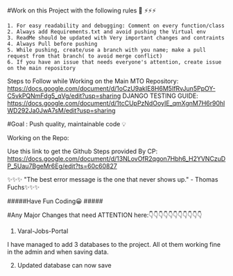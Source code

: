 
#Work on this Project with the following rules 📑 ⚡⚡⚡

	1. For easy readability and debugging: Comment on every function/class
	2. Always add Requirements.txt and avoid pushing the Virtual env
	3. ReadMe should be updated with Very important changes and contraints
	4. Always Pull before pushing
	5. While pushing, create/use a branch with you name; make a pull request from that branch( to avoid merge conflict)  
	6. If you have an issue that needs everyone's attention, create issue on the main repository


Steps to Follow while Working on the Main MTO Repository: https://docs.google.com/document/d/1oCzU9akIE8H6M5IfRvJun5PpOY-C5vkPQNmFdg5_qVg/edit?usp=sharing
DJANGO TESTING GUIDE: https://docs.google.com/document/d/1tcCUpPzNdOoyIE_qmXgnM7H6r90hlWD292Ja0JwA7sM/edit?usp=sharing


	
#Goal : Push quality, maintainable code 💡

Working on the Repo:

Use this link to get the Github Steps provided By CP: https://docs.google.com/document/d/13NLovOfR2qgon7Hbh6_H2YVNCzuDP_5Uau7BgeMr6Eg/edit?ts=60c60827




✨✨✨ "The best error message is the one that never shows up." - Thomas Fuchs✨✨✨

#####Have Fun Coding😀 #####




#Any Major Changes that need ATTENTION here:👇👇👇👇👇👇👇👇👇👇👇
 

1. Varal-Jobs-Portal

I have managed to add 3 databases to the project. All ot them working fine in the admin and when saving data.

2. Updated database can now save


